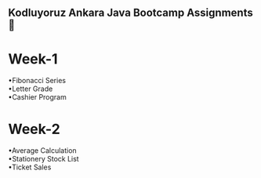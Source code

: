 ## Kodluyoruz Ankara Java Bootcamp Assignments :rocket:

# Week-1

•Fibonacci Series<br>
•Letter Grade<br>
•Cashier Program

# Week-2

•Average Calculation<br>
•Stationery Stock List<br>
•Ticket Sales

